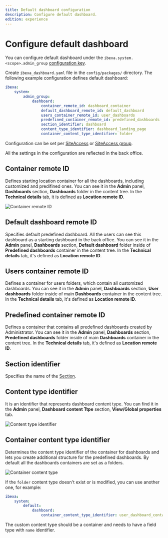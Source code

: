 ```yaml
---
title: Default dashboard configuration
description: Configure default dashboard.
edition: experience
---
```


# Configure default dashboard

You can configure default dashboard under the `ibexa.system.<scope>.admin_group` [configuration key](configuration.md#configuration-files).

Create `ibexa_dashboard.yaml` file in the `config/packages/` directory.
The following example configuration defines default dashboard:

``` yaml
ibexa:
    system:
        admin_group:
            dashboard:
                container_remote_id: dashboard_container
                default_dashboard_remote_id: default_dashboard
                users_container_remote_id: user_dashboards
                predefined_container_remote_id: predefined_dashboards
                section_identifier: dashboard
                content_type_identifier: dashboard_landing_page
                container_content_type_identifier: folder
```

Configuration can be set per [SiteAccess](multisite_configuration.md#siteaccess-configuration) or [SiteAccess group](multisite_configuration.md#siteaccess-groups).

All the settings in the configuration are reflected in the back office.

## Container remote ID

Defines starting location container for all the dashboards, including customized and predifined ones.
You can see it in the **Admin** panel, **Dashboards** section, **Dashboards** folder in the content tree.
In the **Technical details** tab, it is defined as **Location remote ID**.

![Container remote ID](dashboard_container_remote_id.png)

## Default dashboard remote ID

Specifies default predefined dashboard.
All the users can see this dashboard as a starting dashboard in the back office.
You can see it in the **Admin** panel, **Dashboards** section, **Default dashboard** folder inside of **Predefined dashboards** container in the content tree.
In the **Technical details** tab, it's defined as **Location remote ID**.

## Users container remote ID

Defines a container for users folders, which contain all customized dashboards.
You can see it in the **Admin** panel, **Dashboards** section, **User dashboards** folder inside of main **Dashboards** container in the content tree.
In the **Technical details** tab, it's defined as **Location remote ID**.

## Predefined container remote ID

Defines a container that contains all predefined dashboards created by Administrator.
You can see it in the **Admin** panel, **Dashboards** section, **Predefined dashboards** folder inside of main **Dashboards** container in the content tree.
In the **Technical details** tab, it's defined as **Location remote ID**.

## Section identifier

Specifies the name of the [Section](sections.md).

## Content type identifier

It is an identifier that represents dashboard content type.
You can find it in the **Admin** panel, **Dashboard content Ttpe** section, **View/Global properties** tab.

![Content type identifier](dashboard_content_type_identifier.png)

## Container content type identifier

Determines the content type identifier of the container for dashboards and lets you create additional structure for the predefined dashboards.
By default all the dashboards containers are set as a folders.

![Container content type](dashboard_container_type.png)

If the `folder` content type doesn't exist or is modified, you can use another one, for example:

```yaml
ibexa:
    system:
        default:
            dashboard:
                container_content_type_identifier: user_dashboard_container
```

The custom content type should be a container and needs to have a field type with `name` identifier.
